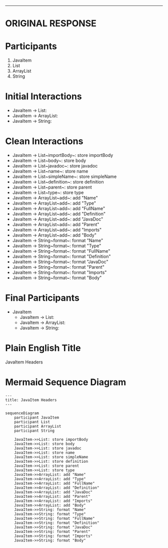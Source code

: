 ----
# ORIGINAL RESPONSE 
# Participants

1. JavaItem
2. List
3. ArrayList
4. String

# Initial Interactions

* JavaItem -> List: 
* JavaItem -> ArrayList: 
* JavaItem -> String: 

# Clean Interactions

* JavaItem -> List~importBody~: store importBody
* JavaItem -> List~body~: store body
* JavaItem -> List~javadoc~: store javadoc
* JavaItem -> List~name~: store name
* JavaItem -> List~simpleName~: store simpleName
* JavaItem -> List~definition~: store definition
* JavaItem -> List~parent~: store parent
* JavaItem -> List~type~: store type
* JavaItem -> ArrayList~add~: add "Name"
* JavaItem -> ArrayList~add~: add "Type"
* JavaItem -> ArrayList~add~: add "FullName"
* JavaItem -> ArrayList~add~: add "Definition"
* JavaItem -> ArrayList~add~: add "JavaDoc"
* JavaItem -> ArrayList~add~: add "Parent"
* JavaItem -> ArrayList~add~: add "Imports"
* JavaItem -> ArrayList~add~: add "Body"
* JavaItem -> String~format~: format "Name"
* JavaItem -> String~format~: format "Type"
* JavaItem -> String~format~: format "FullName"
* JavaItem -> String~format~: format "Definition"
* JavaItem -> String~format~: format "JavaDoc"
* JavaItem -> String~format~: format "Parent"
* JavaItem -> String~format~: format "Imports"
* JavaItem -> String~format~: format "Body"

# Final Participants

* JavaItem
  * JavaItem -> List: 
  * JavaItem -> ArrayList: 
  * JavaItem -> String: 

# Plain English Title

JavaItem Headers

# Mermaid Sequence Diagram
```mermaid
---
title: JavaItem Headers
---

sequenceDiagram
    participant JavaItem
    participant List
    participant ArrayList
    participant String

    JavaItem->>List: store importBody
    JavaItem->>List: store body
    JavaItem->>List: store javadoc
    JavaItem->>List: store name
    JavaItem->>List: store simpleName
    JavaItem->>List: store definition
    JavaItem->>List: store parent
    JavaItem->>List: store type
    JavaItem->>ArrayList: add "Name"
    JavaItem->>ArrayList: add "Type"
    JavaItem->>ArrayList: add "FullName"
    JavaItem->>ArrayList: add "Definition"
    JavaItem->>ArrayList: add "JavaDoc"
    JavaItem->>ArrayList: add "Parent"
    JavaItem->>ArrayList: add "Imports"
    JavaItem->>ArrayList: add "Body"
    JavaItem->>String: format "Name"
    JavaItem->>String: format "Type"
    JavaItem->>String: format "FullName"
    JavaItem->>String: format "Definition"
    JavaItem->>String: format "JavaDoc"
    JavaItem->>String: format "Parent"
    JavaItem->>String: format "Imports"
    JavaItem->>String: format "Body"
```
